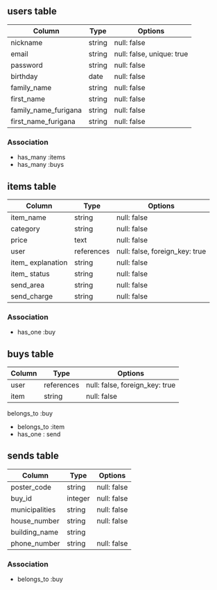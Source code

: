 ## users table

| Column               | Type   | Options                   |
|----------------------|--------|---------------------------|
| nickname             | string | null: false               |
| email                | string | null: false, unique: true |
| password             | string | null: false               |
| birthday             | date   | null: false               |
| family_name          | string | null: false               |
| first_name           | string | null: false               |
| family_name_furigana | string | null: false               |
| first_name_furigana  | string | null: false               |

### Association

* has_many :items
* has_many :buys

## items table

| Column             | Type       | Options                           |
|--------------------|------------|-----------------------------------|
| item_name          | string     | null: false                       |
| category           | string     | null: false                       |
| price              | text       | null: false                       |
| user               | references | null: false, foreign_key: true    |
| item_ explanation  | string     | null: false                       |
| item_ status       | string     | null: false                       |
| send_area          | string     | null: false                       |
| send_charge        | string     | null: false                       |

 ### Association

* has_one :buy


## buys table

| Column    | Type   | Options                           |
|-----------|--------|-----------------------------------|
| user      | references | null: false, foreign_key: true|
| item      | string | null: false                       |

belongs_to :buy

- belongs_to :item
- has_one : send


## sends table

| Column         | Type    | Options     |
|----------------|---------|-------------|
| poster_code    | string  | null: false |
| buy_id         | integer | null: false |
| municipalities | string  | null: false |
| house_number   | string  | null: false |
| building_name  | string  |             |
| phone_number   | string  | null: false |

### Association

- belongs_to :buy

